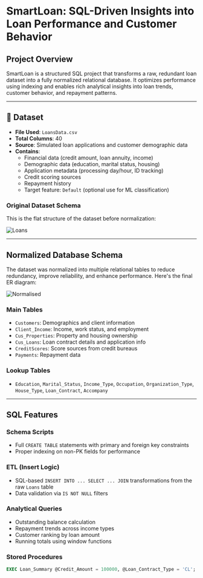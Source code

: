 # SmartLoan: SQL-Driven Insights into Loan Performance and Customer Behavior

## Project Overview

SmartLoan is a structured SQL project that transforms a raw, redundant loan dataset into a fully normalized relational database. It optimizes performance using indexing and enables rich analytical insights into loan trends, customer behavior, and repayment patterns.

---

## 📂 Dataset

- **File Used**: `LoansData.csv`
- **Total Columns**: 40
- **Source**: Simulated loan applications and customer demographic data
- **Contains**:
  - Financial data (credit amount, loan annuity, income)
  - Demographic data (education, marital status, housing)
  - Application metadata (processing day/hour, ID tracking)
  - Credit scoring sources
  - Repayment history
  - Target feature: `Default` (optional use for ML classification)

### Original Dataset Schema

This is the flat structure of the dataset before normalization:

![Loans](https://github.com/user-attachments/assets/33b0a6f7-f987-4180-b999-1380588c257c)


---

## Normalized Database Schema

The dataset was normalized into multiple relational tables to reduce redundancy, improve reliability, and enhance performance. Here's the final ER diagram:

![Normalised](https://github.com/user-attachments/assets/fe9efeb8-65a3-4d79-886c-a2a92d4e2957)


### Main Tables

- `Customers`: Demographics and client information
- `Client_Income`: Income, work status, and employment
- `Cus_Properties`: Property and housing ownership
- `Cus_Loans`: Loan contract details and application info
- `CreditScores`: Score sources from credit bureaus
- `Payments`: Repayment data

### Lookup Tables

- `Education`, `Marital_Status`, `Income_Type`, `Occupation`, `Organization_Type`, `House_Type`, `Loan_Contract`, `Accompany`

---

##  SQL Features

### Schema Scripts
- Full `CREATE TABLE` statements with primary and foreign key constraints
- Proper indexing on non-PK fields for performance

### ETL (Insert Logic)
- SQL-based `INSERT INTO ... SELECT ... JOIN` transformations from the raw `Loans` table
- Data validation via `IS NOT NULL` filters

### Analytical Queries
- Outstanding balance calculation
- Repayment trends across income types
- Customer ranking by loan amount
- Running totals using window functions

### Stored Procedures
```sql
EXEC Loan_Summary @Credit_Amount = 100000, @Loan_Contract_Type = 'CL';
